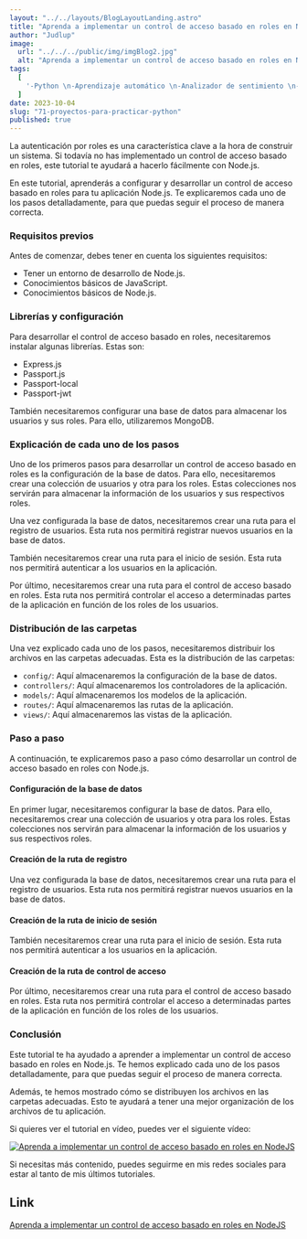 ```yaml
---
layout: "../../layouts/BlogLayoutLanding.astro"
title: "Aprenda a implementar un control de acceso basado en roles en NodeJS"
author: "Judlup"
image:
  url: "../../../public/img/imgBlog2.jpg"
  alt: "Aprenda a implementar un control de acceso basado en roles en NodeJS"
tags:
  [
    '-Python \n-Aprendizaje automático \n-Analizador de sentimiento \n-Notificaciones \n-Prueba de escritura \n-Administrador de contraseña \n-Aplicación de cuestionarios \n-Detector de tarjetas de crédito fraudulentas \n-Red de contactos \n-Suscripción',
  ]
date: 2023-10-04
slug: "71-proyectos-para-practicar-python"
published: true
---
```


La autenticación por roles es una característica clave a la hora de construir un sistema. Si todavía no has implementado un control de acceso basado en roles, este tutorial te ayudará a hacerlo fácilmente con Node.js.

En este tutorial, aprenderás a configurar y desarrollar un control de acceso basado en roles para tu aplicación Node.js. Te explicaremos cada uno de los pasos detalladamente, para que puedas seguir el proceso de manera correcta.

### Requisitos previos

Antes de comenzar, debes tener en cuenta los siguientes requisitos:

- Tener un entorno de desarrollo de Node.js.
- Conocimientos básicos de JavaScript.
- Conocimientos básicos de Node.js.

### Librerías y configuración

Para desarrollar el control de acceso basado en roles, necesitaremos instalar algunas librerías. Estas son:

- Express.js
- Passport.js
- Passport-local
- Passport-jwt

También necesitaremos configurar una base de datos para almacenar los usuarios y sus roles. Para ello, utilizaremos MongoDB.

### Explicación de cada uno de los pasos

Uno de los primeros pasos para desarrollar un control de acceso basado en roles es la configuración de la base de datos. Para ello, necesitaremos crear una colección de usuarios y otra para los roles. Estas colecciones nos servirán para almacenar la información de los usuarios y sus respectivos roles.

Una vez configurada la base de datos, necesitaremos crear una ruta para el registro de usuarios. Esta ruta nos permitirá registrar nuevos usuarios en la base de datos.

También necesitaremos crear una ruta para el inicio de sesión. Esta ruta nos permitirá autenticar a los usuarios en la aplicación.

Por último, necesitaremos crear una ruta para el control de acceso basado en roles. Esta ruta nos permitirá controlar el acceso a determinadas partes de la aplicación en función de los roles de los usuarios.

### Distribución de las carpetas

Una vez explicado cada uno de los pasos, necesitaremos distribuir los archivos en las carpetas adecuadas. Esta es la distribución de las carpetas:

- `config/`: Aquí almacenaremos la configuración de la base de datos.
- `controllers/`: Aquí almacenaremos los controladores de la aplicación.
- `models/`: Aquí almacenaremos los modelos de la aplicación.
- `routes/`: Aquí almacenaremos las rutas de la aplicación.
- `views/`: Aquí almacenaremos las vistas de la aplicación.

### Paso a paso

A continuación, te explicaremos paso a paso cómo desarrollar un control de acceso basado en roles con Node.js.

#### Configuración de la base de datos

En primer lugar, necesitaremos configurar la base de datos. Para ello, necesitaremos crear una colección de usuarios y otra para los roles. Estas colecciones nos servirán para almacenar la información de los usuarios y sus respectivos roles.

#### Creación de la ruta de registro

Una vez configurada la base de datos, necesitaremos crear una ruta para el registro de usuarios. Esta ruta nos permitirá registrar nuevos usuarios en la base de datos.

#### Creación de la ruta de inicio de sesión

También necesitaremos crear una ruta para el inicio de sesión. Esta ruta nos permitirá autenticar a los usuarios en la aplicación.

#### Creación de la ruta de control de acceso

Por último, necesitaremos crear una ruta para el control de acceso basado en roles. Esta ruta nos permitirá controlar el acceso a determinadas partes de la aplicación en función de los roles de los usuarios.

### Conclusión

Este tutorial te ha ayudado a aprender a implementar un control de acceso basado en roles en Node.js. Te hemos explicado cada uno de los pasos detalladamente, para que puedas seguir el proceso de manera correcta.

Además, te hemos mostrado cómo se distribuyen los archivos en las carpetas adecuadas. Esto te ayudará a tener una mejor organización de los archivos de tu aplicación.

Si quieres ver el tutorial en vídeo, puedes ver el siguiente vídeo:

[![Aprenda a implementar un control de acceso basado en roles en NodeJS](https://img.youtube.com/vi/xkkuapD4y8Q/0.jpg)](https://www.youtube.com/shorts/xkkuapD4y8Q?feature=share "Aprenda a implementar un control de acceso basado en roles en NodeJS")

Si necesitas más contenido, puedes seguirme en mis redes sociales para estar al tanto de mis últimos tutoriales.

## Link

[Aprenda a implementar un control de acceso basado en roles en NodeJS](https://bit.ly/4685457)
